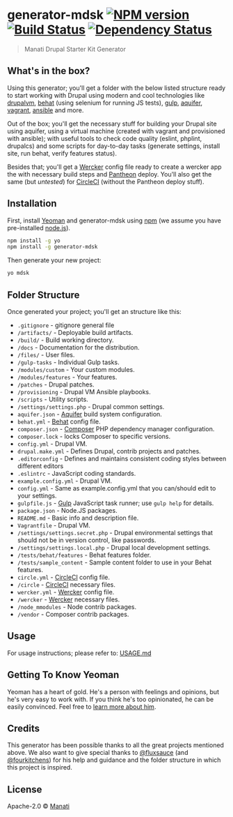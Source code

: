 # generator-mdsk [![NPM version][npm-image]][npm-url] [![Build Status][travis-image]][travis-url] [![Dependency Status][daviddm-image]][daviddm-url]
> Manati Drupal Starter Kit Generator

## What's in the box?

Using this generator; you'll get a folder with the below listed structure ready to start working with Drupal using modern and cool technologies like [drupalvm](https://github.com/geerlingguy/drupal-vm/), [behat](https://github.com/Behat/Behat) (using selenium for running JS tests), [gulp](https://github.com/gulpjs/gulp), [aquifer](https://github.com/aquifer/aquifer), [vagrant](http://vagrantup.com/), [ansible](https://github.com/ansible/ansible/) and more.

Out of the box; you'll get the necessary stuff for building your Drupal site using aquifer, using a virtual machine (created with vagrant and provisioned with ansible); with useful tools to check code quality (eslint, phplint, drupalcs) and some scripts for day-to-day tasks (generate settings, install site, run behat, verify features status).

Besides that; you'll get a [Wercker](http://wercker.com/) config file ready to create a wercker app the with necessary build steps and [Pantheon](http://pantheon.io/) deploy. You'll also get the same (but *untested*) for [CircleCI](http://circleci.com/) (without the Pantheon deploy stuff).

## Installation

First, install [Yeoman](http://yeoman.io) and generator-mdsk using [npm](https://www.npmjs.com/) (we assume you have pre-installed [node.js](https://nodejs.org/)).

```bash
npm install -g yo
npm install -g generator-mdsk
```

Then generate your new project:

```bash
yo mdsk
```
## Folder Structure

Once generated your project; you'll get an structure like this:

* `.gitignore` - gitignore general file
* `/artifacts/` - Deployable build artifacts.
* `/build/` - Build working directory.
* `/docs` - Documentation for the distribution.
* `/files/` - User files.
* `/gulp-tasks` - Individual Gulp tasks.
* `/modules/custom` - Your custom modules.
* `/modules/features` - Your features.
* `/patches` - Drupal patches.
* `/provisioning` - Drupal VM Ansible playbooks.
* `/scripts` - Utility scripts.
* `/settings/settings.php` - Drupal common settings.
* `aquifer.json` - [Aquifer](https://github.com/aquifer/aquifer) build system configuration.
* `behat.yml` - [Behat](https://github.com/Behat/Behat) config file.
* `composer.json` - [Composer](https://getcomposer.org) PHP dependency manager configuration.
* `composer.lock` - locks Composer to specific versions.
* `config.yml` - Drupal VM. 
* `drupal.make.yml` - Defines Drupal, contrib projects and patches.
* `.editorconfig` - Defines and maintains consistent coding styles between different editors
* `.eslintrc` - JavaScript coding standards.
* `example.config.yml` - Drupal VM. 
* `config.yml` - Same as example.config.yml that you can/should edit to your settings.
* `gulpfile.js` - [Gulp](http://gulpjs.com/) JavaScript task runner; use `gulp help` for details.
* `package.json` - Node.JS packages.
* `README.md` - Basic info and description file.
* `Vagrantfile` - Drupal VM. 
* `/settings/settings.secret.php` - Drupal environmental settings that should not be in version control, like passwords.
* `/settings/settings.local.php` - Drupal local development settings.
* `/tests/behat/features` - Behat features folder.
* `/tests/sample_content` - Sample content folder to use in your Behat features.
* `circle.yml` - [CircleCI](http://circleci.com/) config file.
* `/circle` - [CircleCI](http://circleci.com/) necessary files.
* `wercker.yml` - [Wercker](http://wercker.com/) config file.
* `/wercker` - [Wercker](http://wercker.com/) necessary files.
* `/node_mmodules` - Node contrib packages.
* `/vendor` - Composer contrib packages.

## Usage

For usage instructions; please refer to: [USAGE.md](usage.md)

## Getting To Know Yeoman

Yeoman has a heart of gold. He&#39;s a person with feelings and opinions, but he&#39;s very easy to work with. If you think he&#39;s too opinionated, he can be easily convinced. Feel free to [learn more about him](http://yeoman.io/).

## Credits

This generator has been possible thanks to all the great projects mentioned above. We also want to give special thanks to [@fluxsauce](https://github.com/fluxsauce) (and [@fourkitchens](http://github.com/fourkitchens/)) for his help and guidance and the folder structure in which this project is inspired.

## License

Apache-2.0 © [Manati](http:/www.estudiomanati.com)


[npm-image]: https://badge.fury.io/js/generator-mdsk.svg
[npm-url]: https://npmjs.org/package/generator-mdsk
[travis-image]: https://api.travis-ci.org/ManatiCR/generator-mdsk.svg?branch=master
[travis-url]: https://travis-ci.org/ManatiCR/generator-mdsk
[daviddm-image]: https://david-dm.org/manaticr/generator-mdsk.svg?theme=shields.io
[daviddm-url]: https://david-dm.org/manaticr/generator-mdsk
